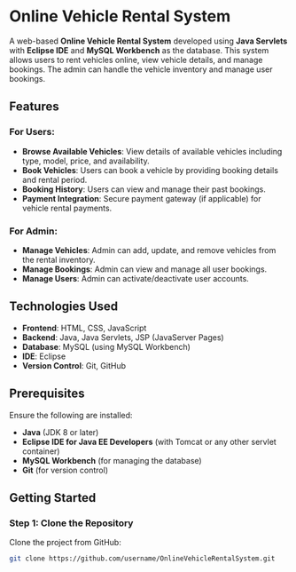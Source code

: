 # Online Vehicle Rental System

A web-based **Online Vehicle Rental System** developed using **Java Servlets** with **Eclipse IDE** and **MySQL Workbench** as the database. This system allows users to rent vehicles online, view vehicle details, and manage bookings. The admin can handle the vehicle inventory and manage user bookings.

## Features

### For Users:
- **Browse Available Vehicles**: View details of available vehicles including type, model, price, and availability.
- **Book Vehicles**: Users can book a vehicle by providing booking details and rental period.
- **Booking History**: Users can view and manage their past bookings.
- **Payment Integration**: Secure payment gateway (if applicable) for vehicle rental payments.

### For Admin:
- **Manage Vehicles**: Admin can add, update, and remove vehicles from the rental inventory.
- **Manage Bookings**: Admin can view and manage all user bookings.
- **Manage Users**: Admin can activate/deactivate user accounts.

## Technologies Used
- **Frontend**: HTML, CSS, JavaScript
- **Backend**: Java, Java Servlets, JSP (JavaServer Pages)
- **Database**: MySQL (using MySQL Workbench)
- **IDE**: Eclipse
- **Version Control**: Git, GitHub

## Prerequisites

Ensure the following are installed:
- **Java** (JDK 8 or later)
- **Eclipse IDE for Java EE Developers** (with Tomcat or any other servlet container)
- **MySQL Workbench** (for managing the database)
- **Git** (for version control)

## Getting Started

### Step 1: Clone the Repository

Clone the project from GitHub:
```bash
git clone https://github.com/username/OnlineVehicleRentalSystem.git
